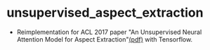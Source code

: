 # unsupervised_aspect_extraction
- Reimplementation for ACL 2017 paper "An Unsupervised Neural Attention Model for Aspect Extraction"[(pdf)](http://aclweb.org/anthology/P/P17/P17-1036.pdf)  with Tensorflow.
